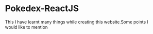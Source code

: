 # Pokedex-ReactJS
This 
I have learnt many things while creating this website.Some points I would like to mention
